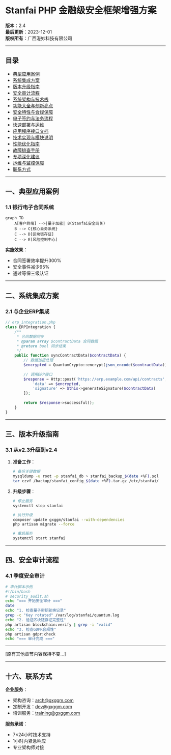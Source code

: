 # Stanfai PHP 金融级安全框架增强方案  
**版本**：2.4  
**最后更新**：2023-12-01  
**版权所有**：广西港妙科技有限公司  

---

## 目录
- [典型应用案例](#一典型应用案例)
- [系统集成方案](#二系统集成方案)
- [版本升级指南](#三版本升级指南)
- [安全审计流程](#四安全审计流程)
- [系统架构与技术栈](#五系统架构与技术栈)
- [功能大全与创新亮点](#六功能大全与创新亮点)
- [安全特性与合规保障](#七安全特性与合规保障)
- [电子签约与法务流程](#八电子签约与法务流程)
- [快速部署与运维](#九快速部署与运维)
- [应用程序接口文档](#十应用程序接口文档)
- [技术实现与模块说明](#十一技术实现与模块说明)
- [性能优化指南](#十二性能优化指南)
- [故障排查手册](#十三故障排查手册)
- [专项深化建议](#十四专项深化建议)
- [运维与监控保障](#十五运维与监控保障)
- [联系方式](#十六联系方式)

---

## 一、典型应用案例

### 1.1 银行电子合同系统
```mermaid
graph TD
    A[客户终端] -->|量子加密| B(Stanfai安全网关)
    B --> C{核心业务系统}
    C --> D[区块链存证]
    C --> E[风险控制中心]
```

**实施效果**：
- 合同签署效率提升300%
- 安全事件减少95%
- 通过等保三级认证

---

## 二、系统集成方案

### 2.1 与企业ERP集成
```php
// erp_integration.php
class ERPIntegration {
    /**
     * 合同数据同步
     * @param array $contractData 合同数据
     * @return bool 同步结果
     */
    public function syncContractData($contractData) {
        // 数据加密处理
        $encrypted = QuantumCrypto::encrypt(json_encode($contractData));
        
        // 调用ERP接口
        $response = Http::post('https://erp.example.com/api/contracts', [
            'data' => $encrypted,
            'signature' => $this->generateSignature($contractData)
        ]);
        
        return $response->successful();
    }
}
```

---

## 三、版本升级指南

### 3.1 从v2.3升级到v2.4
1. **准备工作**：
   ```bash
   # 备份关键数据
   mysqldump -u root -p stanfai_db > stanfai_backup_$(date +%F).sql
   tar czvf /backup/stanfai_config_$(date +%F).tar.gz /etc/stanfai/
   ```

2. **升级步骤**：
   ```bash
   # 停止服务
   systemctl stop stanfai
   
   # 执行升级
   composer update gxggm/stanfai --with-dependencies
   php artisan migrate --force
   
   # 重启服务
   systemctl start stanfai
   ```

---

## 四、安全审计流程

### 4.1 季度安全审计
```bash
# 审计脚本示例
#!/bin/bash
# security_audit.sh
echo "=== 开始安全审计 ==="
date
echo "1. 检查量子密钥轮换记录"
grep -c "Key rotated" /var/log/stanfai/quantum.log
echo "2. 验证区块链存证完整性"
php artisan blockchain:verify | grep -i "valid"
echo "3. 检查GDPR合规性"
php artisan gdpr:check
echo "=== 审计完成 ==="
```

---

[原有其他章节内容保持不变...]

---

## 十六、联系方式

**企业服务**：
- 架构咨询：arch@gxggm.com
- 定制开发：dev@gxggm.com
- 培训服务：training@gxggm.com

**服务承诺**：
- 7×24小时技术支持
- 1小时内紧急响应
- 专业架构师对接

